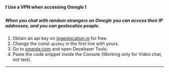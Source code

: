 **❗ Use a VPN when accessing Omegle ❗**

##### When you chat with random strangers on Omegle you can access their IP addresses, and you can geolocalize people.

1. Obtain an api key on [ipgeolocation.io](https://ipgeolocation.io/) for free.
2. Change the const `apiKey` in the first line with yours.
3. Go to [omegle.com](https://www.omegle.com/) and open Developer Tools.
4. Paste the code snippet inside the Console (Working only for Video chat, not text).

--------

